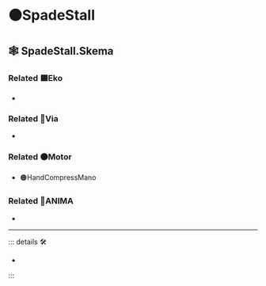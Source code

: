 # 🟠<motor>SpadeStall</motor>

## 🕸 SpadeStall.Skema

### Related 🟩<ekos>Eko</ekos>

-

### Related 🔻<via>Via</via>

-

### Related 🟠<motor>Motor</motor>

- 🟠<motor>HandCompressMano</motor>

### Related 💜<anima>ANIMA</anima>

-

---

<!-- =================================================== -->
<!-- =================================================== -->
<!-- =================================================== -->
<!-- =================================================== -->
<!-- =================================================== -->
::: details 🛠

-

:::

